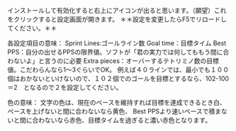 インストールして有効化すると右上にアイコンが出ると思います。（願望）これをクリックすると設定画面が開きます。
＊＊設定を変更したらF5でリロードしてください。＊＊

各設定項目の意味：
Sprint Lines:ゴールライン数
Goal time：目標タイム
Best PPS：自分の出せるPPSの限界値。ソフトが「君の実力では何してももう間に合わないよ」と言うのに必要
Extra pieces：オーバーするテトリミノ数の目標値。こだわらんなら1～3ぐらいでOK。
例えば４０ラインでは、最小でも１００個はおかないといけないので、１０２個でのゴールを目標とするなら、102-100＝2　となるので２を設定してください。

色の意味：
文字の色は、現在のペースを維持すれば目標を達成できるとき白、ペースを上げないと間に合わないなら黄色、
Best PPSより速いペースで積まないと間に合わないなら赤色、目標タイムを過ぎると濃い赤色となります。

